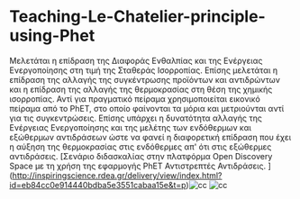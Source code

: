 # Teaching-Le-Chatelier-principle-using-Phet
Μελετάται η επίδραση της Διαφοράς Ενθαλπίας και της Ενέργειας Ενεργοποίησης στη τιμή της Σταθεράς Ισορροπίας. 
Επίσης μελετάται η επίδραση της αλλαγής της συγκέντρωσης προϊόντων και αντιδρώντων και η επίδραση της αλλαγής της θερμοκρασίας στη θέση της χημικής ισορροπίας. 
Αντί για πραγματικό πείραμα χρησιμοποιείται εικονικό πείραμα από το PhET, στο οποίο φαίνονται τα μόρια και μετριούνται αντί για τις συγκεντρώσεις. 
Επίσης υπάρχει η δυνατότητα αλλαγής της Ενέργειας Ενεργοποίησης και της μελέτης των ενδόθερμων και εξώθερμων αντιδράσεων ώστε να φανεί η διαφορετική επίδραση που έχει η αύξηση της θερμοκρασίας στις ενδόθερμες απ' ότι στις εξώθερμες αντιδράσεις.
[Σενάριο διδασκαλίας στην πλατφόρμα Open Discovery Space με τη χρήση της εφαρμογής PhET Αντιστρεπτές Αντιδράσεις. ]
(http://inspiringscience.rdea.gr/delivery/view/index.html?id=eb84cc0e914440bdba5e3551cabaa15e&t=p)![cc](https://user-images.githubusercontent.com/52317119/217078756-90f92e03-9218-4922-9d93-dbd5c9f6a351.png)
![cc](https://user-images.githubusercontent.com/52317119/217078790-0da5dbd5-2449-43c4-b894-2eb822288cf7.png)

